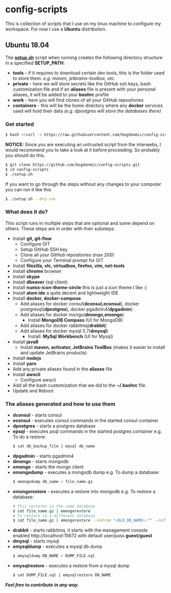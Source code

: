 config-scripts
==============

This is collection of scripts that I use on my linux machine to configure my
workspace. For now I use a **Ubuntu** distribution.

Ubuntu 18.04
------------
The [**setup.sh**](setup.sh) script when running creates the following directory structure in a specified **SETUP_PATH**:
 - **tools** - if it requires to download certain dev tools, this is the folder used to store them. *e.g. maven, jetbrains-toolbox, etc.*
 - **private** - here we will store secrets like the GitHub ssh keys, bash customization file and if an **aliases** file is present with your personal aliases, it will be added to your ***bashrc*** profile
 - **work** - here you will find clones of all your GitHub repositories
 - **containers** - this will be the home directory where any **docker** services used will hold their data *(e.g. dpostgres will store the databases there)*

### Get started
 ```bash
 $ bash <(curl -s https://raw.githubusercontent.com/bogdanmic/config-scripts/master/setup.sh)
 ```
 **NOTICE:** Since you are executing an untrusted script from the interwebs, I
 would recommend you to take a look at it before proceeding. So probably you
 should do this.
 ```bash
 $ git clone https://github.com/bogdanmic/config-scripts.git
 $ cd config-scripts
 $ ./setup.sh
 ```
If you want to go through the steps without any changes to your computer you can run it like this
 ```bash
 $ ./setup.sh --dry-run
 ```

### What does it do?
This script runs in multiple steps that are optional and some depend on others. These steps are in order with their substeps:
- Install **git, git-flow**
  - Configure  GIT
  - Setup GitHub SSH key
  - Clone all your GitHub repositories (max 200)
  - Configure your Terminal prompt for GIT
- Install **filezilla, vlc, virtualbox, firefox, vim, net-tools**
- Install **chrome** browser
- Install **skype**
- Install **dbeaver** (sql client)
- Install **numix-icon-theme-circle** this is just a icon theme I like :)
- Install **atom ide** a quite decent and lightweight IDE
- Install **docker, docker-compose**
  - Add aliases for docker consul(**dconsul,econsul**), docker postgresql(**dpostgres**), docker pgadmin4(**dpgadmin**)
  - Add aliases for docker mongo(**dmongo,emongo**)
    - Install **MongoDB Compass** (UI for MongoDB)
  - Add aliases for docker rabbitmq(**drabbit**)
  - Add aliases for docker mysql 5.7(**dmysql**)
    - Install: **MySql Workbench** (UI for Mysql)
- Install **java8**
  - Install **maven, activator, JetBrains ToolBox** (makes it easier to install and
  update JetBrains products)
- Install **nodejs**
- Install **yarn**
- Add any private aliases found in the **aliases** file
- Install **awscli**
  - Configure awscli
- Add all the bash customization that we did to the **~/.bashrc** file.
- Update and Reboot

### The aliases generated and how to use them
   - **dconsul** - starts consul
   - **econsul** - executes consul commands in the started consul container
   - **dpostgres** - starts a postgres database
   - **epsql** - executes psql commands in the started postgres container
     e.g. To do a restore:
     ```bash
     $ cat db_backup_file | epsql db_name
     ```
   - **dpgadmin** - starts pgadmin4
   - **dmongo** - starts mongodb
   - **emongo** - starts the mongo client
   - **emongodump** - executes a mongodb dump
     e.g. To dump a database:
     ```bash
     $ emongodump db_name > file_name.gz
     ```
   - **emongorestore** - executes a restore into mongodb
     e.g. To restore a database:
     ```bash
     # This restores in the same database
     $ cat file_name.gz | emongorestore
     # To restore in a different database
     $ cat file_name.gz | emongorestore --nsFrom "<OLD_DB_NAME>.*" --nsTo "<NEW_DB_NAME>.*"
     ```
   - **drabbit** - starts rabbitmq. it starts with the management console enabled http://localhost:15672 with default user/pass **guest/guest**
   - **dmysql** - starts mysql
   - **emysqldump** - executes a mysql db dump
     ```bash
     $ emysqldump DB_NAME > DUMP_FILE.sql
     ```
   - **emysqlrestore** - executes a restore from a mysql dump
     ```bash
     $ cat DUMP_FILE.sql | emysqlrestore DB_NAME
     ```


***Feel free to contribute in any way.***

